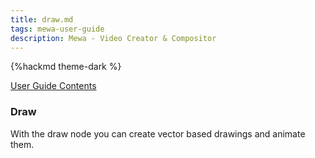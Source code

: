 ```yaml
---
title: draw.md
tags: mewa-user-guide
description: Mewa - Video Creator & Compositor
---
```


{%hackmd theme-dark %}

[User Guide Contents](https://hackmd.io/@k--5gSDXTFSeySUer_0emQ/BJEudBf-F)

### Draw


With the draw node you can create vector based drawings and animate them.

